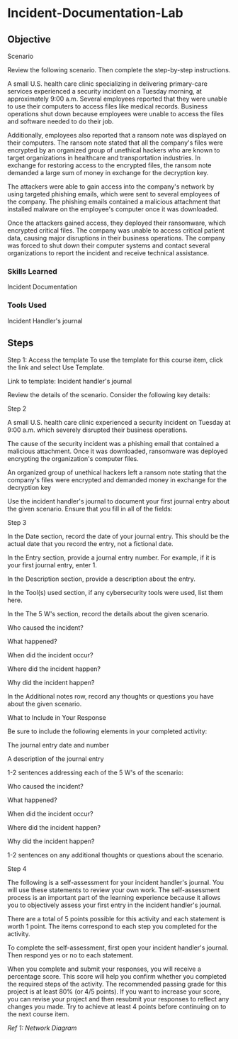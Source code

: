 # Incident-Documentation-Lab

## Objective

Scenario

Review the following scenario. Then complete the step-by-step instructions.

A small U.S. health care clinic specializing in delivering primary-care services experienced a security incident on a Tuesday morning, at approximately 9:00 a.m. Several employees reported that they were unable to use their computers to access files like medical records. Business operations shut down because employees were unable to access the files and software needed to do their job.

Additionally, employees also reported that a ransom note was displayed on their computers. The ransom note stated that all the company's files were encrypted by an organized group of unethical hackers who are known to target organizations in healthcare and transportation industries. In exchange for restoring access to the encrypted files, the ransom note demanded a large sum of money in exchange for the decryption key. 

The attackers were able to gain access into the company's network by using targeted phishing emails, which were sent to several employees of the company. The phishing emails contained a malicious attachment that installed malware on the employee's computer once it was downloaded.

Once the attackers gained access, they deployed their ransomware, which encrypted critical files. The company was unable to access critical patient data, causing major disruptions in their business operations. The company was forced to shut down their computer systems and contact several organizations to report the incident and receive technical assistance.

### Skills Learned

Incident Documentation

### Tools Used
Incident Handler's journal


## Steps
Step 1: Access the template
To use the template for this course item, click the link and select Use Template. 

Link to template: 
Incident handler's journal


Review the details of the scenario. Consider the following key details:

Step 2

A small U.S. health care clinic experienced a security incident on Tuesday at 9:00 a.m. which severely disrupted their business operations.

The cause of the security incident was a phishing email that contained a malicious attachment. Once it was downloaded, ransomware was deployed encrypting the organization's computer files.

An organized group of unethical hackers left a ransom note stating that the company's files were encrypted and demanded money in exchange for the decryption key

Use the incident handler's journal to document your first journal entry about the given scenario. Ensure that you fill in all of the fields:

Step 3

In the Date section, record the date of your journal entry. This should be the actual date that you record the entry, not a fictional date.

In the Entry section, provide a journal entry number. For example, if it is your first journal entry, enter 1.

In the Description section, provide a description about the entry.

In the Tool(s) used section, if any cybersecurity tools were used, list them here. 

In the The 5 W's section, record the details about the given scenario.

Who caused the incident?

What happened?

When did the incident occur?

Where did the incident happen?

Why did the incident happen?

In the Additional notes row, record any thoughts or questions you have about the given scenario.

What to Include in Your Response

Be sure to include the following elements in your completed activity: 

The journal entry date and number

A description of the journal entry

1-2 sentences addressing each of the 5 W's of the scenario:

Who caused the incident?

What happened?

When did the incident occur?

Where did the incident happen?

Why did the incident happen?

1-2 sentences on any additional thoughts or questions about the scenario.

Step 4

The following is a self-assessment for your incident handler's journal. You will use these statements to review your own work. The self-assessment process is an important part of the learning experience because it allows you to objectively assess your first entry in the incident handler's journal.

There are a total of 5 points possible for this activity and each statement is worth 1 point. The items correspond to each step you completed for the activity. 

To complete the self-assessment, first open your incident handler's journal. Then respond yes or no to each statement. 

When you complete and submit your responses, you will receive a percentage score. This score will help you confirm whether you completed the required steps of the activity. The recommended passing grade for this project is at least 80% (or 4/5 points). If you want to increase your score, you can revise your project and then resubmit your responses to reflect any changes you made. Try to achieve at least 4 points before continuing on to the next course item.

*Ref 1: Network Diagram*

